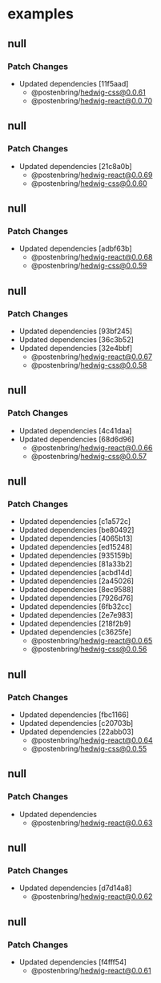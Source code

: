 # examples

## null

### Patch Changes

- Updated dependencies [11f5aad]
  - @postenbring/hedwig-css@0.0.61
  - @postenbring/hedwig-react@0.0.70

## null

### Patch Changes

- Updated dependencies [21c8a0b]
  - @postenbring/hedwig-react@0.0.69
  - @postenbring/hedwig-css@0.0.60

## null

### Patch Changes

- Updated dependencies [adbf63b]
  - @postenbring/hedwig-react@0.0.68
  - @postenbring/hedwig-css@0.0.59

## null

### Patch Changes

- Updated dependencies [93bf245]
- Updated dependencies [36c3b52]
- Updated dependencies [32e4bbf]
  - @postenbring/hedwig-react@0.0.67
  - @postenbring/hedwig-css@0.0.58

## null

### Patch Changes

- Updated dependencies [4c41daa]
- Updated dependencies [68d6d96]
  - @postenbring/hedwig-react@0.0.66
  - @postenbring/hedwig-css@0.0.57

## null

### Patch Changes

- Updated dependencies [c1a572c]
- Updated dependencies [be80492]
- Updated dependencies [4065b13]
- Updated dependencies [ed15248]
- Updated dependencies [935159b]
- Updated dependencies [81a33b2]
- Updated dependencies [acbd14d]
- Updated dependencies [2a45026]
- Updated dependencies [8ec9588]
- Updated dependencies [7926d76]
- Updated dependencies [6fb32cc]
- Updated dependencies [2e7e983]
- Updated dependencies [218f2b9]
- Updated dependencies [c3625fe]
  - @postenbring/hedwig-react@0.0.65
  - @postenbring/hedwig-css@0.0.56

## null

### Patch Changes

- Updated dependencies [fbc1166]
- Updated dependencies [c20703b]
- Updated dependencies [22abb03]
  - @postenbring/hedwig-react@0.0.64
  - @postenbring/hedwig-css@0.0.55

## null

### Patch Changes

- Updated dependencies
  - @postenbring/hedwig-react@0.0.63

## null

### Patch Changes

- Updated dependencies [d7d14a8]
  - @postenbring/hedwig-react@0.0.62

## null

### Patch Changes

- Updated dependencies [f4fff54]
  - @postenbring/hedwig-react@0.0.61
